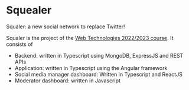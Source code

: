 # Squealer
Squaler: a new social network to replace Twitter!

Squaler is the project of the [Web Technologies 2022/2023 course](https://www.unibo.it/en/teaching/course-unit-catalogue/course-unit/2022/436428).
It consists of
- Backend: written in Typescript using MongoDB, ExpressJS and REST APIs
- Application: written in Typescript using the Angular framework
- Social media manager dashboard: Written in Typescript and ReactJS
- Moderator dashboard: written in Javascript
